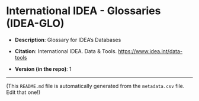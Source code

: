 # International IDEA - Glossaries (IDEA-GLO)

- **Description**: Glossary for IDEA’s Databases

- **Citation**: International IDEA. Data & Tools. https://www.idea.int/data-tools

- **Version (in the repo)**: 1
---
(This `README.md` file is automatically generated from the `metadata.csv` file. Edit that one!)

